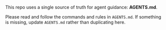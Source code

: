 This repo uses a single source of truth for agent guidance: **AGENTS.md**.

Please read and follow the commands and rules in `AGENTS.md`. If something is missing, update `AGENTS.md` rather than duplicating here.